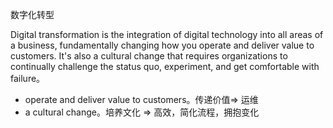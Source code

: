 数字化转型

Digital transformation is the integration of digital technology into all areas of a business, fundamentally changing how you operate and deliver value to customers. It's also a cultural change that requires organizations to continually challenge the status quo, experiment, and get comfortable with failure。

- operate and deliver value to customers。传递价值=> 运维
- a cultural change。培养文化 => 高效，简化流程，拥抱变化
